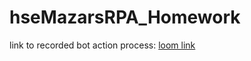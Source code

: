# hseMazarsRPA_Homework </br>
link to recorded bot action process: [loom link](https://www.geeksforgeeks.org/working-with-pdf-files-in-python/)
